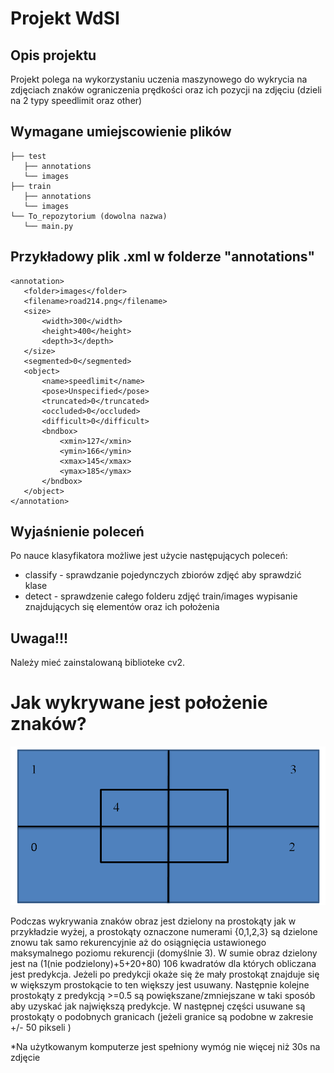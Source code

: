 # Projekt WdSI

## Opis projektu
Projekt polega na wykorzystaniu uczenia maszynowego do wykrycia na zdjęciach znaków ograniczenia prędkości oraz ich pozycji na zdjęciu (dzieli na 2 typy speedlimit oraz other)
## Wymagane umiejscowienie plików

```
├── test
   ├── annotations
   └── images
├── train
   ├── annotations
   └── images
└── To_repozytorium (dowolna nazwa)
   └── main.py
```
## Przykładowy plik .xml w folderze "annotations"
```
<annotation>
   <folder>images</folder>
   <filename>road214.png</filename>
   <size>
       <width>300</width>
       <height>400</height>
       <depth>3</depth>
   </size>
   <segmented>0</segmented>
   <object>
       <name>speedlimit</name>
       <pose>Unspecified</pose>
       <truncated>0</truncated>
       <occluded>0</occluded>
       <difficult>0</difficult>
       <bndbox>
           <xmin>127</xmin>
           <ymin>166</ymin>
           <xmax>145</xmax>
           <ymax>185</ymax>
       </bndbox>
   </object>
</annotation>
```
## Wyjaśnienie poleceń
Po nauce klasyfikatora możliwe jest użycie następujących poleceń:
* classify - sprawdzanie pojedynczych zbiorów zdjęć aby sprawdzić klase 
* detect - sprawdzenie całego folderu zdjęć train/images wypisanie znajdujących się elementów oraz ich położenia 
## Uwaga!!!
Należy mieć zainstalowaną biblioteke cv2.
# Jak wykrywane jest położenie znaków?
![Podział](Podzial.png)

Podczas wykrywania znaków obraz jest dzielony na prostokąty jak w przykładzie wyżej, a prostokąty oznaczone numerami {0,1,2,3} są dzielone znowu tak samo rekurencyjnie aż do osiągnięcia ustawionego maksymalnego poziomu rekurencji (domyślnie 3).
W sumie obraz dzielony jest na (1(nie podzielony)+5+20+80) 106 kwadratów dla których obliczana jest predykcja. Jeżeli po predykcji okaże się że mały prostokąt znajduje się w większym prostokącie to ten większy jest usuwany. Następnie kolejne prostokąty z predykcją >=0.5 są powiększane/zmniejszane w taki sposób aby uzyskać jak największą predykcje. W następnej części usuwane są prostokąty o podobnych granicach (jeżeli granice są podobne w zakresie +/- 50 pikseli )

*Na użytkowanym komputerze jest spełniony wymóg nie więcej niż 30s na zdjęcie 
